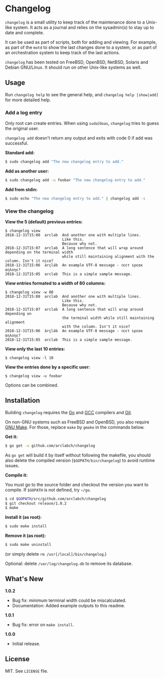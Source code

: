 # Changelog

`changelog` is a small utility to keep track of the maintenance done to a Unix-like system. It acts as a journal and relies on the sysadmin(s) to stay up to date and complete.

It can be used as part of scripts, both for adding and viewing. For example, as part of the `motd` to show the last changes done to a system, or as part of an orchestration system to keep track of the last actions.

`changelog` has been tested on FreeBSD, OpenBSD, NetBSD, Solaris and Debian GNU/Linux. It should run on other Unix-like systems as well.

## Usage

Run `changelog help` to see the general help, and `changelog help [show|add]` for more detailed help.

### Add a log entry

Only root can create entries. When using `sudo`/`doas`, `changelog` tries to guess the original user.

`changelog add` doesn't return any output and exits with code 0 if add was successful.

**Standard add:**

```sh
$ sudo changelog add "The new changelog entry to add."
```

**Add as another user:**

```sh
$ sudo changelog add -u foobar "The new changelog entry to add."
```

**Add from stdin:**

```sh
$ sudo echo "The new changelog entry to add." | changelog add -s
```

### View the changelog

**View the 5 (default) previous entries:**

```
$ changelog view
2018-12-31T15:08  arclab  And another one with multiple lines.
                          Like this.
                          Because why not.
2018-12-31T15:07  arclab  A long sentence that will wrap around depending on the terminal width
                          while still maintaining alignment with the column. Isn't it nice?
2018-12-31T15:06  àrçláb  An example UTF-8 message - ℓεετ sρεακ αηλοηε?
2018-12-31T15:05  arclab  This is a simple sample message.
```

**View entries formated to a width of 80 columns:**

```
$ changelog view -w 80
2018-12-31T15:08  arclab  And another one with multiple lines.
                          Like this.
                          Because why not.
2018-12-31T15:07  arclab  A long sentence that will wrap around depending on
                          the terminal width while still maintaining alignment
                          with the column. Isn't it nice?
2018-12-31T15:06  àrçláb  An example UTF-8 message - ℓεετ sρεακ αηλοηε?
2018-12-31T15:05  arclab  This is a simple sample message.
```

**View only the last 10 entries:**

```
$ changelog view -l 10
```

**View the entries done by a specific user:**

```
$ changelog view -u foobar
```

Options can be combined.

## Installation

Building `changelog` requires the [Go](https://golang.org/) and [GCC](https://gcc.gnu.org/) compilers and [Git](https://git-scm.com/).

On non-GNU systems such as FreeBSD and OpenBSD, you also require [GNU Make](https://www.gnu.org/software/make/). For those, replace `make` by `gmake` in the commands below.

**Get it:**

```sh
$ go get -u github.com/arclabch/changelog
```

As `go get` will build it by itself without following the makefile, you should also delete the compiled version (`$GOPATH/bin/changelog`) to avoid runtime issues.

**Compile it:**

You must go to the source folder and checkout the version you want to compile. If `$GOPATH` is not defined, try `~/go`.

```sh
$ cd $GOPATH/src/github.com/arclabch/changelog
$ git checkout release/1.0.2
$ make
```

**Install it (as root):**

```sh
$ sudo make install
```

**Remove it (as root):**

```sh
$ sudo make uninstall
```

(or simply delete `rm /usr[/local]/bin/changelog`.)

Optional: delete `/var/log/changelog.db` to remove its database.

## What's New

**1.0.2**

- Bug fix: minimum terminal width could be miscalculated.
- Documentation: Added example outputs to this readme.

**1.0.1**

- Bug fix: error on `make install`.

**1.0.0**

- Initial release.

## License

MIT. See `LICENSE` file.